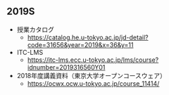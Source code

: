 ## 2019S
- 授業カタログ
  - https://catalog.he.u-tokyo.ac.jp/jd-detail?code=31656&year=2019&x=36&y=11
- ITC-LMS
  - https://itc-lms.ecc.u-tokyo.ac.jp/lms/course?idnumber=2019316560Y01
- 2018年度講義資料（東京大学オープンコースウェア）
  - https://ocwx.ocw.u-tokyo.ac.jp/course_11414/
